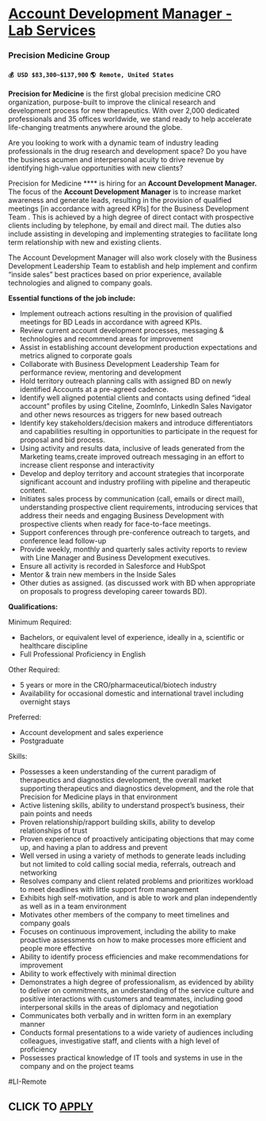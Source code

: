 # [Account Development Manager - Lab Services](https://www.remotewlb.com/apply/account-development-manager-lab-services)  
### Precision Medicine Group  
#### `💰 USD $83,300~$137,900` `🌎 Remote, United States`  

**Precision for Medicine** is the first global precision medicine CRO organization, purpose-built to improve the clinical research and development process for new therapeutics. With over 2,000 dedicated professionals and 35 offices worldwide, we stand ready to help accelerate life-changing treatments anywhere around the globe.

Are you looking to work with a dynamic team of industry leading professionals in the drug research and development space? Do you have the business acumen and interpersonal acuity to drive revenue by identifying high-value opportunities with new clients?

Precision for Medicine **** is hiring for an **Account Development Manager.** The focus of the **Account Development Manager** is to increase market awareness and generate leads, resulting in the provision of qualified meetings [in accordance with agreed KPIs] for the Business Development Team . This is achieved by a high degree of direct contact with prospective clients including by telephone, by email and direct mail. The duties also include assisting in developing and implementing strategies to facilitate long term relationship with new and existing clients.

The Account Development Manager will also work closely with the Business Development Leadership Team to establish and help implement and confirm “inside sales” best practices based on prior experience, available technologies and aligned to company goals.

**Essential functions of the job include:**

  * Implement outreach actions resulting in the provision of qualified meetings for BD Leads in accordance with agreed KPIs.
  * Review current account development processes, messaging & technologies and recommend areas for improvement
  * Assist in establishing account development production expectations and metrics aligned to corporate goals
  * Collaborate with Business Development Leadership Team for performance review, mentoring and development
  * Hold territory outreach planning calls with assigned BD on newly identified Accounts at a pre-agreed cadence.
  * Identify well aligned potential clients and contacts using defined “ideal account” profiles by using Citeline, ZoomInfo, LinkedIn Sales Navigator and other news resources as triggers for new based outreach
  * Identify key stakeholders/decision makers and introduce differentiators and capabilities resulting in opportunities to participate in the request for proposal and bid process.
  * Using activity and results data, inclusive of leads generated from the Marketing teams,create improved outreach messaging in an effort to increase client response and interactivity
  * Develop and deploy territory and account strategies that incorporate significant account and industry profiling with pipeline and therapeutic content.
  * Initiates sales process by communication (call, emails or direct mail), understanding prospective client requirements, introducing services that address their needs and engaging Business Development with prospective clients when ready for face-to-face meetings.
  * Support conferences through pre-conference outreach to targets, and conference lead follow-up
  * Provide weekly, monthly and quarterly sales activity reports to review with Line Manager and Business Development executives.
  * Ensure all activity is recorded in Salesforce and HubSpot
  * Mentor & train new members in the Inside Sales
  * Other duties as assigned. (as discussed work with BD when appropriate on proposals to progress developing career towards BD).

**Qualifications:**

Minimum Required:

  * Bachelors, or equivalent level of experience, ideally in a, scientific or healthcare discipline
  * Full Professional Proficiency in English

Other Required:

  * 5 years or more in the CRO/pharmaceutical/biotech industry
  * Availability for occasional domestic and international travel including overnight stays

Preferred:

  * Account development and sales experience
  * Postgraduate

Skills:

  * Possesses a keen understanding of the current paradigm of therapeutics and diagnostics development, the overall market supporting therapeutics and diagnostics development, and the role that Precision for Medicine plays in that environment
  * Active listening skills, ability to understand prospect’s business, their pain points and needs
  * Proven relationship/rapport building skills, ability to develop relationships of trust
  * Proven experience of proactively anticipating objections that may come up, and having a plan to address and prevent
  * Well versed in using a variety of methods to generate leads including but not limited to cold calling social media, referrals, outreach and networking
  * Resolves company and client related problems and prioritizes workload to meet deadlines with little support from management
  * Exhibits high self-motivation, and is able to work and plan independently as well as in a team environment
  * Motivates other members of the company to meet timelines and company goals
  * Focuses on continuous improvement, including the ability to make proactive assessments on how to make processes more efficient and people more effective
  * Ability to identify process efficiencies and make recommendations for improvement
  * Ability to work effectively with minimal direction
  * Demonstrates a high degree of professionalism, as evidenced by ability to deliver on commitments, an understanding of the service culture and positive interactions with customers and teammates, including good interpersonal skills in the areas of diplomacy and negotiation
  * Communicates both verbally and in written form in an exemplary manner
  * Conducts formal presentations to a wide variety of audiences including colleagues, investigative staff, and clients with a high level of proficiency
  * Possesses practical knowledge of IT tools and systems in use in the company and on the project teams

#LI-Remote

  
## CLICK TO [APPLY](https://www.remotewlb.com/apply/account-development-manager-lab-services)

